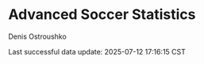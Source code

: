 # Advanced Soccer Statistics
Denis Ostroushko

<!-- gfm -->

Last successful data update: 2025-07-12 17:16:15 CST
